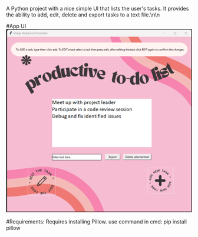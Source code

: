 
A Python project with a nice simple UI that lists the user's tasks. It provides the ability to add, edit, delete and export tasks to a text file.\n\n

#App UI
![Project UI](./image2.png)

#Requirements:
Requires installing Pillow.
use command in cmd:
pip install pillow
